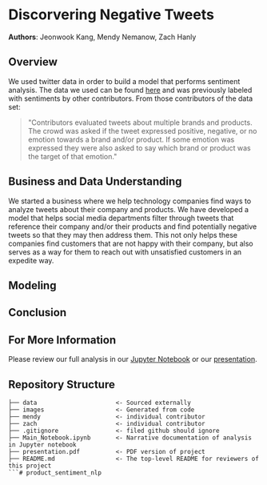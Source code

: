 # Discorvering Negative Tweets 

**Authors**: Jeonwook Kang, Mendy Nemanow, Zach Hanly

## Overview

We used twitter data in order to build a model that performs sentiment analysis. The data we used can be found [here](https://data.world/crowdflower/brands-and-product-emotions) and was previously labeled with sentiments by other contributors. From those contributors of the data set: 
<blockquote cite="https://kingcounty.gov/about/website/Transparency.aspx">
"Contributors evaluated tweets about multiple brands and products. The crowd was asked if the tweet expressed positive, negative, or no emotion towards a brand and/or product. If some emotion was expressed they were also asked to say which brand or product was the target of that emotion."</blockquote>

## Business and Data Understanding

We started a business where we help technology companies find ways to analyze tweets about their company and products. We have developed a model that helps social media departments filter through tweets that reference their company and/or their products and find potentially negative tweets so that they may then address them. This not only helps these companies find customers that are not happy with their company, but also serves as a way for them to reach out with unsatisfied customers in an expedite way. 


## Modeling

## Conclusion

## For More Information

Please review our full analysis in our [Jupyter Notebook](./Main_Notebook.ipynb) or our [presentation](./presentation.pdf).

## Repository Structure

```
├── data                      <- Sourced externally
├── images                    <- Generated from code
├── mendy                     <- individual contributor
├── zach                      <- individual contributor 
├── .gitignore                <- filed github should ignore 
├── Main_Notebook.ipynb       <- Narrative documentation of analysis in Jupyter notebook
├── presentation.pdf          <- PDF version of project 
├── README.md                 <- The top-level README for reviewers of this project
```# product_sentiment_nlp
